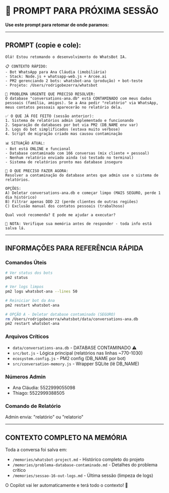 # 🚀 PROMPT PARA PRÓXIMA SESSÃO

**Use este prompt para retomar de onde paramos:**

---

## PROMPT (copie e cole):

```
Olá! Estou retomando o desenvolvimento do WhatsBot IA.

📋 CONTEXTO RÁPIDO:
- Bot WhatsApp para Ana Cláudia (imobiliária)
- Stack: Node.js + whatsapp-web.js + Arcee.ai
- PM2 gerenciando 2 bots: whatsbot-ana (produção) + bot-teste
- Projeto: /Users/rodrigobezerra/whatsbot

🚨 PROBLEMA URGENTE QUE PRECISO RESOLVER:
O database "conversations-ana.db" está CONTAMINADO com meus dados pessoais (família, amigos). Se a Ana pedir "relatório" via WhatsApp, meus contatos pessoais aparecerão no relatório dela.

✅ O QUE JÁ FOI FEITO (sessão anterior):
1. Sistema de relatórios admin implementado e funcionando
2. Separação de databases por bot via PM2 (DB_NAME env var)
3. Logs do bot simplificados (estava muito verbose)
4. Script de migração criado mas causou contaminação

📊 SITUAÇÃO ATUAL:
- Bot está ONLINE e funcional
- Database contaminado com 166 conversas (mix cliente + pessoal)
- Nenhum relatório enviado ainda (só testado no terminal)
- Sistema de relatórios pronto mas database inseguro

🎯 O QUE PRECISO FAZER AGORA:
Resolver a contaminação do database antes que admin use o sistema de relatórios.

OPÇÕES:
A) Deletar conversations-ana.db e começar limpo (MAIS SEGURO, perde 1 dia histórico)
B) Filtrar apenas DDD 22 (perde clientes de outras regiões)
C) Exclusão manual dos contatos pessoais (trabalhoso)

Qual você recomenda? E pode me ajudar a executar?

📝 NOTA: Verifique sua memória antes de responder - toda info está salva lá.
```

---

## INFORMAÇÕES PARA REFERÊNCIA RÁPIDA

### Comandos Úteis

```bash
# Ver status dos bots
pm2 status

# Ver logs limpos
pm2 logs whatsbot-ana --lines 50

# Reiniciar bot da Ana
pm2 restart whatsbot-ana

# OPÇÃO A - Deletar database contaminado (SEGURO)
rm /Users/rodrigobezerra/whatsbot/data/conversations-ana.db
pm2 restart whatsbot-ana
```

### Arquivos Críticos

- `data/conversations-ana.db` - DATABASE CONTAMINADO ⚠️
- `src/bot.js` - Lógica principal (relatórios nas linhas ~770-1030)
- `ecosystem.config.js` - PM2 config (DB_NAME por bot)
- `src/conversation-memory.js` - Wrapper SQLite (lê DB_NAME)

### Números Admin

- Ana Cláudia: 5522999055098
- Thiago: 5522999388505

### Comando de Relatório

Admin envia: "relatório" ou "relatorio"

---

## CONTEXTO COMPLETO NA MEMÓRIA

Toda a conversa foi salva em:

- `/memories/whatsbot-project.md` - Histórico completo do projeto
- `/memories/problema-database-contaminado.md` - Detalhes do problema crítico
- `/memories/sessao-16-out-logs.md` - Última sessão (limpeza de logs)

O Copilot vai ler automaticamente e terá todo o contexto! 🎯

